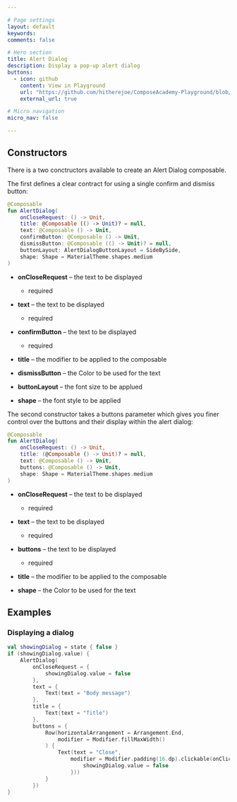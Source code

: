 ```yaml
---

# Page settings
layout: default
keywords:
comments: false

# Hero section
title: Alert Dialog
description: Display a pop-up alert dialog
buttons:
  - icon: github
    content: View in Playground
    url: "https://github.com/hitherejoe/ComposeAcademy-Playground/blob/master/app/src/main/java/co/joebirch/composeplayground/material/alertDialog.kt"
    external_url: true

# Micro navigation
micro_nav: false

---
```


## Constructors

There is a two conctructors available to create an Alert Dialog composable.

The first defines a clear contract for using a single confirm and dismiss button:

```kotlin
@Composable
fun AlertDialog(
    onCloseRequest: () -> Unit,
    title: @Composable (() -> Unit)? = null,
    text: @Composable () -> Unit,
    confirmButton: @Composable () -> Unit,
    dismissButton: @Composable (() -> Unit)? = null,
    buttonLayout: AlertDialogButtonLayout = SideBySide,
    shape: Shape = MaterialTheme.shapes.medium
)
```

* **onCloseRequest** – the text to be displayed
  * required

* **text** – the text to be displayed
  * required

* **confirmButton** – the text to be displayed
  * required

* **title** – the modifier to be applied to the composable

* **dismissButton** – the Color to be used for the text

* **buttonLayout** – the font size to be applued

* **shape** – the font style to be applied

The second constructor takes a buttons parameter which gives you finer control over the buttons and their display within the alert dialog:

```kotlin
@Composable
fun AlertDialog(
    onCloseRequest: () -> Unit,
    title: (@Composable () -> Unit)? = null,
    text: @Composable () -> Unit,
    buttons: @Composable () -> Unit,
    shape: Shape = MaterialTheme.shapes.medium
)
```

* **onCloseRequest** – the text to be displayed
  * required

* **text** – the text to be displayed
  * required

* **buttons** – the text to be displayed
  * required

* **title** – the modifier to be applied to the composable

* **shape** – the Color to be used for the text

## Examples

### Displaying a dialog
  
```kotlin
val showingDialog = state { false }
if (showingDialog.value) {
    AlertDialog(
        onCloseRequest = {
            showingDialog.value = false
        },
        text = {
            Text(text = "Body message")
        },
        title = {
            Text(text = "Title")
        },
        buttons = {
            Row(horizontalArrangement = Arrangement.End,
                modifier = Modifier.fillMaxWidth()
            ) {
                Text(text = "Close",
                    modifier = Modifier.padding(16.dp).clickable(onClick = {
                        showingDialog.value = false
                    }))
            }
        })
}
```
